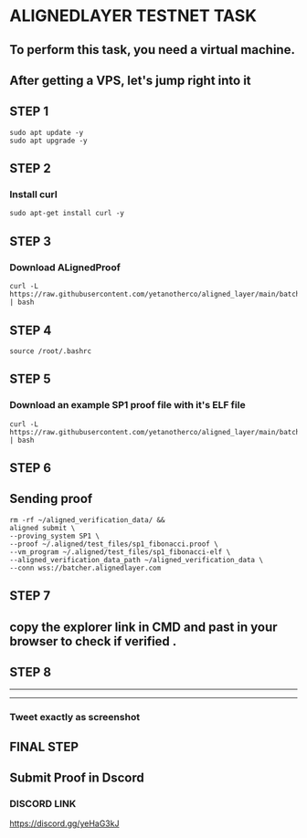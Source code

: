 # ALIGNEDLAYER TESTNET TASK

## To perform this task, you need a virtual machine. 

## After getting a VPS, let's jump right into it
## STEP 1
```
sudo apt update -y
sudo apt upgrade -y
```
## STEP 2
### Install curl 
```
sudo apt-get install curl -y
```
## STEP 3
### Download ALignedProof 

```
curl -L https://raw.githubusercontent.com/yetanotherco/aligned_layer/main/batcher/aligned/install_aligned.sh | bash
```
## STEP 4
```
source /root/.bashrc
```

## STEP 5
### Download an example SP1 proof file with it's ELF file 

```
curl -L https://raw.githubusercontent.com/yetanotherco/aligned_layer/main/batcher/aligned/get_proof_test_files.sh | bash
```

## STEP 6

## Sending proof 


```
rm -rf ~/aligned_verification_data/ &&
aligned submit \
--proving_system SP1 \
--proof ~/.aligned/test_files/sp1_fibonacci.proof \
--vm_program ~/.aligned/test_files/sp1_fibonacci-elf \
--aligned_verification_data_path ~/aligned_verification_data \
--conn wss://batcher.alignedlayer.com
```
## STEP 7
## copy the explorer link in CMD and past in your browser to check if verified . 

## STEP 8
-------------
----------------------
### Tweet exactly as screenshot 

## FINAL STEP
## Submit Proof in Dscord 



### DISCORD LINK 
https://discord.gg/yeHaG3kJ

